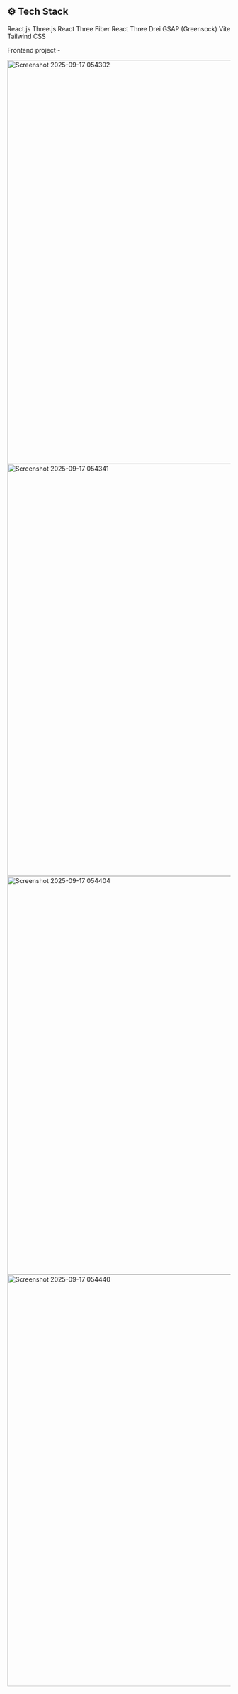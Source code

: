 
## <a name="tech-stack">⚙️ Tech Stack</a>

React.js
Three.js
React Three Fiber
React Three Drei
GSAP (Greensock)
Vite
Tailwind CSS

Frontend project - 

<img width="1885" height="910" alt="Screenshot 2025-09-17 054302" src="https://github.com/user-attachments/assets/969076b5-dfe0-4a70-959b-b0c8d9db40c6" />
<img width="1906" height="929" alt="Screenshot 2025-09-17 054341" src="https://github.com/user-attachments/assets/80291250-3c2b-492e-9953-2c5865055c5e" />
<img width="1855" height="898" alt="Screenshot 2025-09-17 054404" src="https://github.com/user-attachments/assets/0f41a7d1-7911-4bae-9773-08f6a34d9060" />
<img width="1860" height="928" alt="Screenshot 2025-09-17 054440" src="https://github.com/user-attachments/assets/3a0f3ae2-5750-4279-b3d5-4c7a407129c8" />



